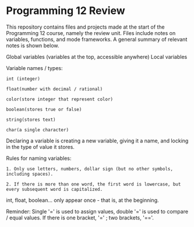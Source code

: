 # Programming 12 Review
This repository contains files and projects made at the start of the Programming 12 course, namely the review unit. Files include notes on variables, functions, and mode frameworks. A general summary of relevant notes is shown below.


Global variables (variables at the top, accessible anywhere)
Local variables


Variable names / types:

    int (integer)

    float(number with decimal / rational)

    color(store integer that represent color)
 
    boolean(stores true or false)

    string(stores text)

    char(a single character)

  
Declaring a variable is creating a new variable, giving it a name, and locking in the type of value it stores.


Rules for naming variables:

    1. Only use letters, numbers, dollar sign (but no other symbols, including spaces).
  
    2. If there is more than one word, the first word is lowercase, but every subsequent word is capitalized.
  

int, float, boolean... only appear once - that is, at the beginning.


Reminder: Single '=' is used to assign values, double '=' is used to compare / equal values. If there is one bracket, '=' ; two brackets, '=='.
